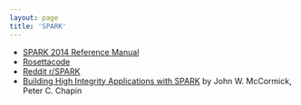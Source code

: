 ```yaml
---
layout: page
title: 'SPARK'
---
```


- [SPARK 2014 Reference Manual](http://docs.adacore.com/live/wave/spark2014/html/spark2014_rm/index.html)
- [Rosettacode](https://rosettacode.org/wiki/Category:SPRAK)
- [Reddit r/SPARK](https://www.reddit.com/r/spark/)
- [Building High Integrity Applications with SPARK](https://books.google.com/books?id=Yh9TCgAAQBAJ) 
by John W. McCormick, Peter C. Chapin
